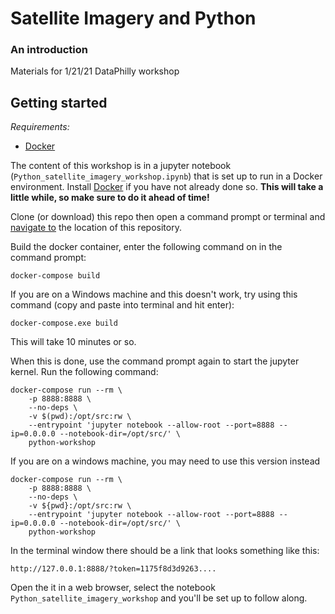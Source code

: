 # Satellite Imagery and Python
### An introduction

Materials for 1/21/21 DataPhilly workshop

## Getting started  
*Requirements:*
* [Docker](https://docs.docker.com/get-docker/)

The content of this workshop is in a jupyter notebook (`Python_satellite_imagery_workshop.ipynb`) that is set up to run in a Docker environment. Install [Docker](https://docs.docker.com/get-docker/) if you have not already done so. __This will take a little while, so make sure to do it ahead of time!__

Clone (or download) this repo then open a command prompt or terminal and [navigate to](https://www.digitalcitizen.life/command-prompt-how-use-basic-commands/) the location of this repository. 

Build the docker container, enter the following command on in the command prompt:

`docker-compose build`

If you are on a Windows machine and this doesn't work, try using this command (copy and paste into terminal and hit enter):

`docker-compose.exe build`

This will take 10 minutes or so.

When this is done, use the command prompt again to start the jupyter kernel. Run the following command:

```
docker-compose run --rm \
	-p 8888:8888 \
	--no-deps \
	-v $(pwd):/opt/src:rw \
	--entrypoint 'jupyter notebook --allow-root --port=8888 --ip=0.0.0.0 --notebook-dir=/opt/src/' \
	python-workshop
```

If you are on a windows machine, you may need to use this version instead

```
docker-compose run --rm \
	-p 8888:8888 \
	--no-deps \
	-v ${pwd}:/opt/src:rw \
	--entrypoint 'jupyter notebook --allow-root --port=8888 --ip=0.0.0.0 --notebook-dir=/opt/src/' \
	python-workshop
```

In the terminal window there should be a link that looks something like this:

`http://127.0.0.1:8888/?token=1175f8d3d9263....`

Open the it in a web browser, select the notebook `Python_satellite_imagery_workshop` and you'll be set up to follow along.
